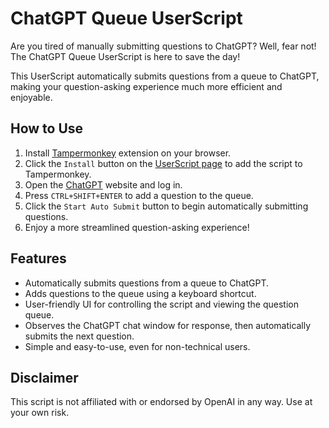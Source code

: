 # ChatGPT Queue UserScript

Are you tired of manually submitting questions to ChatGPT? Well, fear not! The ChatGPT Queue UserScript is here to save the day! 

This UserScript automatically submits questions from a queue to ChatGPT, making your question-asking experience much more efficient and enjoyable.

## How to Use

1. Install [Tampermonkey](https://www.tampermonkey.net/) extension on your browser.
2. Click the `Install` button on the [UserScript page](https://openuserjs.org/scripts/xihajun/ChatGPT_Queue) to add the script to Tampermonkey.
3. Open the [ChatGPT](https://chat.openai.com/) website and log in.
4. Press `CTRL+SHIFT+ENTER` to add a question to the queue.
5. Click the `Start Auto Submit` button to begin automatically submitting questions.
6. Enjoy a more streamlined question-asking experience!

## Features

- Automatically submits questions from a queue to ChatGPT.
- Adds questions to the queue using a keyboard shortcut.
- User-friendly UI for controlling the script and viewing the question queue.
- Observes the ChatGPT chat window for response, then automatically submits the next question.
- Simple and easy-to-use, even for non-technical users.

## Disclaimer

This script is not affiliated with or endorsed by OpenAI in any way. Use at your own risk.

